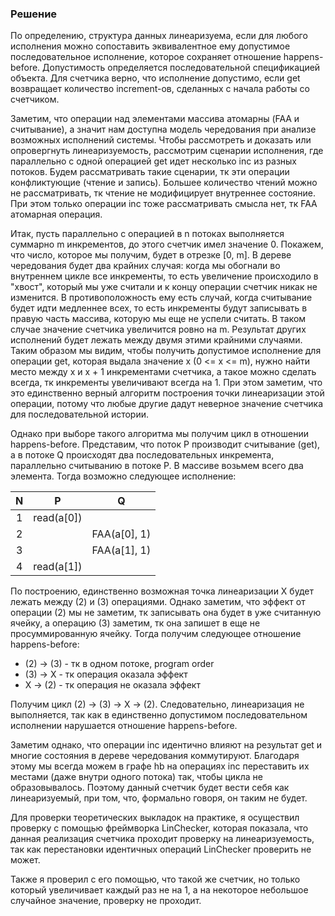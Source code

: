 
### Решение

По определению, структура данных линеаризуема, если для любого исполнения можно сопоставить эквивалентное ему
допустимое последовательное исполнение, которое сохраняет отношение happens-before.
Допустимость определяется последовательной спецификацией объекта.
Для счетчика верно, что исполнение допустимо, если get возвращает
количество increment-ов, сделанных с начала работы со счетчиком.

Заметим, что операции над элементами массива атомарны (FAА и считывание), а значит нам доступна модель чередования
при анализе возможных исполнений системы.
Чтобы рассмотреть и доказать или опровергнуть линеаризуемость, рассмотрим сценарии исполнения, где параллельно с
одной операцией get идет несколько inc из разных потоков.
Будем рассматривать такие сценарии, тк эти операции конфликтующие (чтение и запись).
Большее количество чтений можно не рассматривать, тк чтение не модифицирует внутреннее состояние.
При этом только операции inс тоже рассматривать смысла нет, тк FAА атомарная операция.

Итак, пусть параллельно с операцией в n потоках выполняется суммарно m инкрементов, до этого счетчик имел значение 0.
Покажем, что число, которое мы получим, будет в отрезке [0, m].
В дереве чередования будет два крайних случая: когда мы обогнали во внутреннем цикле все инкременты,
то есть увеличение происходило в "хвост", который мы уже считали и к концу операции
счетчик никак не изменится. В противоположность ему есть случай, когда считывание будет идти медленнее всех, то есть инкременты будут записывать в правую часть массива,
которую мы еще не успели считать. В таком случае значение счетчика увеличится ровно на m. Результат других исполнений будет лежать между двумя этими крайними случаями.
Таким образом мы видим, чтобы получить допустимое исполнение для операции get, которая выдала значение x (0 <= x <= m), нужно найти место между x и x + 1 инкрементами счетчика,
а такое можно сделать всегда, тк инкременты увеличивают всегда на 1. При этом заметим, что это единственно верный алгоритм построения точки линеаризации этой операции,
потому что любые другие дадут неверное значение счетчика для последовательной истории.

Однако при выборе такого алгоритма мы получим цикл в отношении happens-before.
Представим, что поток P производит считывание (get), а в потоке Q происходят два последовательных инкремента, параллельно считыванию в потоке P.
В массиве возьмем всего два элемента. Тогда возможно следующее исполнение:


N      | P | Q     |
| :----:  |    :----:   |          :----: |
| 1      |  read(a[0])       |    |
| 2   |         | FAA(a[0], 1)      |
| 3   |         | FAA(a[1], 1)     |
| 4   | read(a[1])        |      |

По построению, единственно возможная точка линеаризации X будет лежать между (2) и (3) операциями. Однако заметим, что эффект от операции (2) мы не заметим,
тк записывать она будет в уже считанную ячейку, а операцию (3) заметим, тк она запишет в еще не просуммированную ячейку.
Тогда получим следующее отношение happens-before:
* (2) &#8594; (3) - тк в одном потоке, program order
* (3) &#8594; X - тк операция оказала эффект
* X &#8594; (2) - тк операция не оказала эффект

Получим цикл (2) &#8594; (3) &#8594; X &#8594; (2).
Следовательно, линеаризация не выполняется, так как в единственно допустимом последовательном исполнении нарушается отношение happens-before.

Заметим однако, что операции inc идентично влияют на результат get и многие состояния в дереве чередования коммутируют. Благодаря этому мы всегда можем
в графе hb на операциях inc переставить их местами (даже внутри одного потока) так, чтобы цикла не образовывалось.
Поэтому данный счетчик будет вести себя как линеаризуемый, при том, что, формально говоря, он таким не будет.

Для проверки теоретических выкладок на практике, я осуществил проверку с помощью фреймворка LinChecker, которая показала,
что данная реализация счетчика проходит проверку на линеаризуемость, так как перестановки идентичных операций LinChecker проверить не может.

Также я проверил с его помощью, что такой же счетчик, но только который увеличивает каждый раз не на 1, а на некоторое небольшое случайное значение, проверку не проходит.

